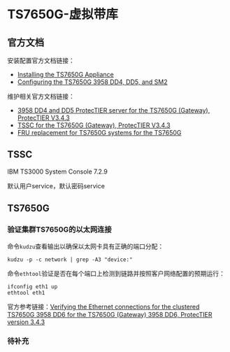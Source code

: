 # TS7650G-虚拟带库
## 官方文档
安装配置官方文档链接：
- [Installing the TS7650G Appliance](https://www.ibm.com/docs/en/tcs-service?topic=sm2-installing-ts7650g-appliance)
- [Configuring the TS7650G 3958 DD4, DD5, and SM2](https://www.ibm.com/docs/en/tcs-service?topic=sm2-configuring-ts7650g-3958-dd4-dd5)

维护相关官方文档链接：
- [3958 DD4 and DD5 ProtecTIER server  for the TS7650G (Gateway), ProtecTIER V3.4.3](https://www.ibm.com/docs/en/tcs-service?topic=sm2-3958-dd4-dd5-protectier-server)
- [TSSC for the TS7650G (Gateway), ProtecTIER V3.4.3](https://www.ibm.com/docs/en/tcs-service?topic=t3si-start-here-ts7650g-gateway-protectier-v343-dd4-dd5-sm2)
- [FRU replacement for TS7650G systems for the TS7650G](https://www.ibm.com/docs/en/tcs-service?topic=dd6-fru-replacement-ts7650g-systems)

## TSSC
IBM TS3000 System Console 7.2.9

默认用户service，默认密码service

## TS7650G
### 验证集群TS7650G的以太网连接
命令`kudzu`查看输出以确保以太网卡具有正确的端口分配：
```shell
kudzu -p -c network | grep -A3 "device:"
```
命令`ethtool`验证是否在每个端口上检测到链路并按照客户网络配置的预期运行：
```shell
ifconfig eth1 up
ethtool eth1
```
官方参考链接：[Verifying the Ethernet connections for the clustered TS7650G 3958 DD6 for the TS7650G (Gateway) 3958 DD6, ProtecTIER version 3.4.3](https://www.ibm.com/docs/en/tcs-service?topic=dd6-verifying-ethernet-connections-clustered-ts7650g-3958)

### 待补充